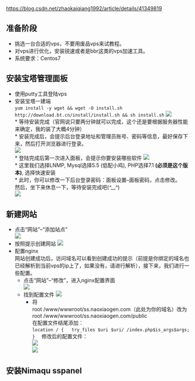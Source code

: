 https://blog.csdn.net/zhaokaiqiang1992/article/details/41349819  

## 准备阶段

* 挑选一台合适的vps，不要用废品vps来试教程。  
* 对vps进行优化，安装锐速或者是bbr这类的vps加速工具。  
* 系统要求：Centos7  

## 安装宝塔管理面板  
* 使用putty工具登陆vps  
* 安装宝塔一建端  
`yum install -y wget && wget -O install.sh http://download.bt.cn/install/install.sh && sh install.sh`
                  ![](/data/bt1.jpg)  
                  * 等待安装完成（官网说只要两分钟就可以完成，这个还是要根据服务器性能来确定，我的装了大概4分钟）  
                  * 安装完成后，会提示后台登录地址和管理员账号、密码等信息，最好保存下来，然后打开浏览器进行登录。  
                  ![](/data/bt2.jpg)  
                  * 登陆完成后第一次进入面板，会提示你要安装哪些软件
                  ![](/data/bt3.jpg)  
                  * 这里我们选择LNMP, Mysql选择5.5 (低配小鸡), PHP选择7.1 **(必须是这个版本)**, 选择快速安装  
                  * 此时，你可以修改一下后台登录密码：面板设置–面板密码，点击修改。  
                  然后，坐下来休息一下，等待安装完成吧(*^__^*)  
                  ![](data/bt4.jpg)

## 新建网站
* 点击“网站”–“添加站点”  
![](/data/bt4.jpg)  
* 按照提示创建网站
![](/data/bt5.jpg)  
* 配置nginx  
网站创建成功后，访问域名可以看到创建成功的提示（前提是你绑定的域名也已经解析到当前vps的ip上了，如果没有，请进行解析），接下来，我们进行一些配置。  
   * 点击“网站”–“修改”，进入nginx配置界面  
    ![](/data/bt6.jpg)
   * 找到配置文件
    ![](/data/bt7.jpg)
        * 将  
         root /www/wwwroot/ss.naoxiaogen.com（此处为你的域名）改为  
         root /www/wwwroot/ss.naoxiaogen.com/public  
         在配置文件结尾添加：   
         ```
         location / {  
         try_files $uri $uri/ /index.php$is_args$args;  
         }  
         ```
         修改后的配置文件：  
         ![](/data/bt8.jpg)  
         ![](/data/bt9.jpg)  

## 安装Nimaqu sspanel   





